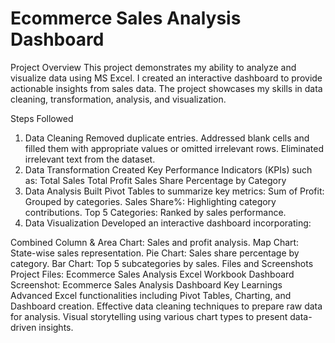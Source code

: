 # **Ecommerce Sales Analysis Dashboard**
Project Overview
This project demonstrates my ability to analyze and visualize data using MS Excel. I created an interactive dashboard to provide actionable insights from sales data. The project showcases my skills in data cleaning, transformation, analysis, and visualization.

Steps Followed
1. Data Cleaning
Removed duplicate entries.
Addressed blank cells and filled them with appropriate values or omitted irrelevant rows.
Eliminated irrelevant text from the dataset.
2. Data Transformation
Created Key Performance Indicators (KPIs) such as:
Total Sales
Total Profit
Sales Share Percentage by Category
3. Data Analysis
Built Pivot Tables to summarize key metrics:
Sum of Profit: Grouped by categories.
Sales Share%: Highlighting category contributions.
Top 5 Categories: Ranked by sales performance.
4. Data Visualization
Developed an interactive dashboard incorporating:

Combined Column & Area Chart: Sales and profit analysis.
Map Chart: State-wise sales representation.
Pie Chart: Sales share percentage by category.
Bar Chart: Top 5 subcategories by sales.
Files and Screenshots
Project Files:
Ecommerce Sales Analysis Excel Workbook
Dashboard Screenshot:
Ecommerce Sales Analysis Dashboard
Key Learnings
Advanced Excel functionalities including Pivot Tables, Charting, and Dashboard creation.
Effective data cleaning techniques to prepare raw data for analysis.
Visual storytelling using various chart types to present data-driven insights.
